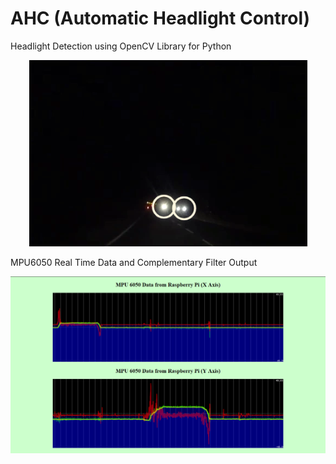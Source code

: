 # AHC (Automatic Headlight Control)
Headlight Detection using OpenCV Library for Python
<p align="center">
  <img src="screenshot.png"/>
</p>
MPU6050 Real Time Data and Complementary Filter Output
<p align="center">
  <img src="graph.png"/>
</p>
